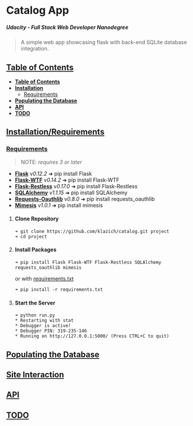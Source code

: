 # Catalog App

##### *Udacity - Full Stack Web Developer Nanodegree*

> A simple web app showcasing flask with back-end SQLite database integration.

## [Table of Contents](#toc)
- **[Table of Contents](toc)**
- **[Installation](install)**
  - [Requirements](requirements)
- **[Populating the Database](pop_db)**
- **[API](api)**
- **[TODO](todo)**


## [Installation/Requirements](#install)

### [Requirements](#requirements)

> NOTE: *requires 3 or later*

- [**Flask**](http://flask.pocoo.org/) v*0.12.2* ➜ pip install Flask
- [**Flask-WTF**](https://flask-wtf.readthedocs.io/en/stable/) v*0.14.2* ➜ pip install Flask-WTF
- [**Flask-Restless**](https://flask-restless.readthedocs.io/en/stable/) v*0.17.0* ➜ pip install Flask-Restless
- [**SQLAlchemy**](https://www.sqlalchemy.org/) v*1.1.15* ➜ pip install SQLAlchemy
- [**Requests-Oauthlib**](https://requests-oauthlib.readthedocs.io/en/latest/) v*0.8.0* ➜ pip install requests_oauthlib
- [**Mimesis**](https://lk-geimfari.github.io/mimesis/) v*1.0.1* ➜ pip install mimesis

1. #### Clone Repository
    ```
    ➜ git clone https://github.com/klazich/catalog.git project
    ➜ cd project
    ```

1. #### Install Packages
    ```
    ➜ pip install Flask Flask-WTF Flask-Restless SQLAlchemy requests_oauthlib mimesis
    ```
    or with [requirements.txt](https://github.com/klazich/catalog/blob/master/requirements.txt)
    
    ```
    ➜ pip install -r requirements.txt
    ```
    
1. #### Start the Server
    ```
    ➜ python run.py
    * Restarting with stat
    * Debugger is active!
    * Debugger PIN: 319-235-146
    * Running on http://127.0.0.1:5000/ (Press CTRL+C to quit)
    ```

## [Populating the Database](#pop_db)


## [Site Interaction](#interact)


## [API](#api)


## [TODO](#todo)